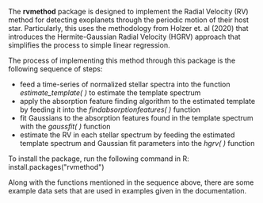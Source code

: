 The **rvmethod** package is designed to implement the Radial Velocity (RV) method for detecting exoplanets through the periodic motion of their host star. Particularly, this uses the methodology from Holzer et. al (2020) that introduces the Hermite-Gaussian Radial Velocity (HGRV) approach that simplifies the process to simple linear regression.

The process of implementing this method through this package is the following sequence of steps:

* feed a time-series of normalized stellar spectra into the function *estimate_template( )* to estimate the template spectrum
* apply the absorption feature finding algorithm to the estimated template by feeding it into the *findabsorptionfeatures( )* function
* fit Gaussians to the absorption features found in the template spectrum with the *gaussfit( )* function
* estimate the RV in each stellar spectrum by feeding the estimated template spectrum and Gaussian fit parameters into the *hgrv( )* function

To install the package, run the following command in R: install.packages("rvmethod") 

Along with the functions mentioned in the sequence above, there are some example data sets that are used in examples given in the documentation.